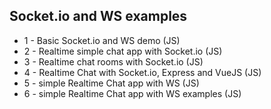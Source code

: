 ## Socket.io and WS examples

- 1 - Basic Socket.io and WS demo (JS)
- 2 - Realtime simple chat app with Socket.io (JS)
- 3 - Realtime chat rooms with Socket.io (JS)
- 4 - Realtime Chat with Socket.io, Express and VueJS (JS)
- 5 - simple Realtime Chat app with WS (JS)
- 6 - simple Realtime Chat app with WS examples (JS)
